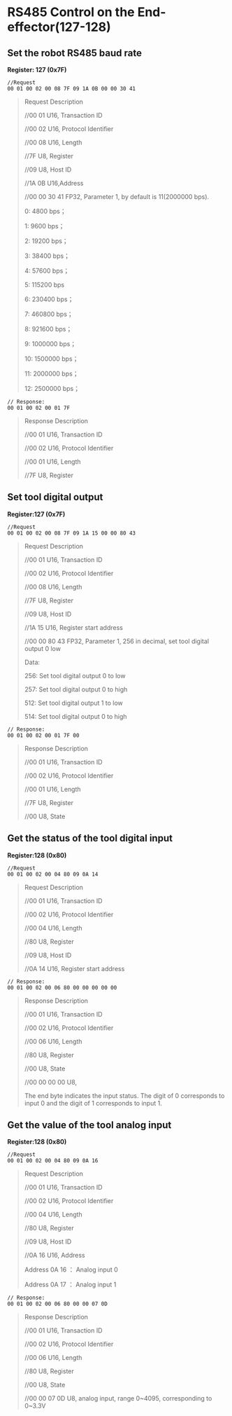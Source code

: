 # RS485 Control on the End-effector(127-128)

## Set the robot RS485 baud rate

**Register: 127 (0x7F)**

```
//Request
00 01 00 02 00 08 7F 09 1A 0B 00 00 30 41
```



> Request Description
>
> //00 01    U16, Transaction ID
>
> //00 02    U16, Protocol Identifier
>
> //00 08    U16, Length 
>
> //7F       U8, Register
>
> //09	   U8, Host ID
>
> //1A 0B	   U16,Address
>
> //00 00 30 41	FP32, Parameter 1, by default is 11(2000000 bps).
>
> 0: 4800 bps； 
>
> 1: 9600 bps；
>
> 2: 19200 bps；
>
> 3: 38400 bps；
>
> 4: 57600 bps；
>
> 5: 115200 bps
>
> 6: 230400 bps；
>
> 7: 460800 bps；
>
> 8: 921600 bps；
>
> 9: 1000000 bps；
>
> 10: 1500000 bps；
>
> 11: 2000000 bps；
>
> 12: 2500000 bps；



```
// Response:
00 01 00 02 00 01 7F
```



> Response Description
>
> //00 01    U16, Transaction ID
>
> //00 02    U16, Protocol Identifier
>
> //00 01    U16, Length 
>
> //7F       U8, Register



## Set tool digital output

**Register:127 (0x7F)**

```
//Request
00 01 00 02 00 08 7F 09 1A 15 00 00 80 43
```



> Request Description
>
> //00 01    U16, Transaction ID
>
> //00 02    U16, Protocol Identifier
>
> //00 08    U16, Length 
>
> //7F       U8, Register
>
> //09	   U8, Host ID
>
> //1A 15	   U16, Register start address
>
> //00 00 80 43	FP32, Parameter 1, 256 in decimal, set tool digital output 0 low
>
> Data:
>
> 256: Set tool digital output 0 to low
>
> 257: Set tool digital output 0 to high
>
> 512: Set tool digital output 1 to low
>
> 514: Set tool digital output 0 to high



```
// Response:
00 01 00 02 00 01 7F 00
```



> Response Description
>
> //00 01    U16, Transaction ID
>
> //00 02    U16, Protocol Identifier
>
> //00 01    U16, Length 
>
> //7F       U8, Register
>
> //00       U8, State



## Get the status of the tool digital input

**Register:128 (0x80)**

```
//Request
00 01 00 02 00 04 80 09 0A 14
```



> Request Description
>
> //00 01    U16, Transaction ID
>
> //00 02    U16, Protocol Identifier
>
> //00 04    U16, Length 
>
> //80       U8, Register
>
> //09	   U8, Host ID
>
> //0A 14	   U16, Register start address



```
// Response:
00 01 00 02 00 06 80 00 00 00 00 00
```



> Response Description
>
> //00 01    U16, Transaction ID
>
> //00 02    U16, Protocol Identifier
>
> //00 06    U16, Length
>
> //80       U8, Register
>
> //00       U8, State
>
> //00 00 00 00    U8,
>
> The end byte indicates the input status. The digit of 0 corresponds to input 0 and the digit of 1 corresponds to input 1.
>





## Get the value of the tool analog input

**Register:128 (0x80)**
```
//Request
00 01 00 02 00 04 80 09 0A 16
```



> Request Description
>
> //00 01    U16, Transaction ID
>
> //00 02    U16, Protocol Identifier
>
> //00 04    U16, Length 
>
> //80       U8, Register
>
> //09	   U8, Host ID
>
> //0A 16	   U16, Address
>
> Address 0A 16 ： Analog input 0
>
> Address 0A 17 ： Analog input 1



```
// Response:
00 01 00 02 00 06 80 00 00 07 0D
```



>Response Description
>
> //00 01    U16, Transaction ID
>
> //00 02    U16, Protocol Identifier
>
> //00 06    U16, Length
>
> //80       U8, Register
>
> //00       U8, State
>
> //00 00 07 0D    U8, analog input, range 0~4095, corresponding to 0~3.3V
>





